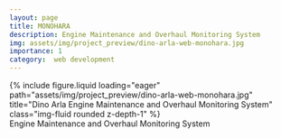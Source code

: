 ```yaml
---
layout: page
title: MONOHARA
description: Engine Maintenance and Overhaul Monitoring System
img: assets/img/project_preview/dino-arla-web-monohara.jpg
importance: 1
category:  web development
---
```


<div class="row">
    <div class="col-sm mt-3 mt-md-0">
        {% include figure.liquid loading="eager" path="assets/img/project_preview/dino-arla-web-monohara.jpg" title="Dino Arla Engine Maintenance and Overhaul Monitoring System" class="img-fluid rounded z-depth-1" %}
    </div>
</div>
<div class="caption">
    Engine Maintenance and Overhaul Monitoring System
</div>


